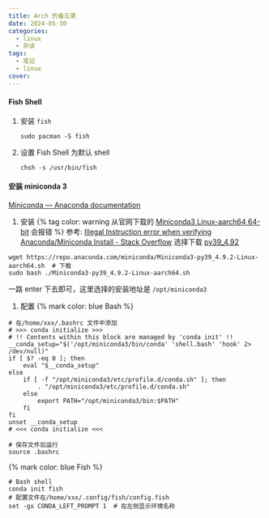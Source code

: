 ```yaml
---
title: Arch 的备忘录
date: 2024-05-30
categories:
  - linux
  - 杂谈
tags:
  - 笔记
  - linux
cover:
---
```

#### Fish Shell

1. 安装 `fish`
	```
	sudo pacman -S fish
	```
2. 设置 Fish Shell 为默认 shell
	```
	chsh -s /usr/bin/fish
	```

#### 安装 miniconda 3
[Miniconda — Anaconda documentation](https://docs.anaconda.com/free/miniconda/index.html)

1. 安装 
{% tag color: warning 从官网下载的 [Miniconda3 Linux-aarch64 64-bit](https://repo.anaconda.com/miniconda/Miniconda3-latest-Linux-aarch64.sh) 会报错 %}
参考: [Illegal Instruction error when verifying Anaconda/Miniconda Install - Stack Overflow](https://stackoverflow.com/questions/68213186/illegal-instruction-error-when-verifying-anaconda-miniconda-install)
选择下载 [py39_4.92](https://repo.anaconda.com/miniconda/Miniconda3-py39_4.9.2-Linux-aarch64.sh)
```
wget https://repo.anaconda.com/miniconda/Miniconda3-py39_4.9.2-Linux-aarch64.sh  # 下载
sudo bash ./Miniconda3-py39_4.9.2-Linux-aarch64.sh
```
一路 enter 下去即可，这里选择的安装地址是 `/opt/miniconda3`
1. 配置
{% mark color: blue Bash %}

```
# 在/home/xxx/.bashrc 文件中添加
# >>> conda initialize >>>
# !! Contents within this block are managed by 'conda init' !!
__conda_setup="$('/opt/miniconda3/bin/conda' 'shell.bash' 'hook' 2> /dev/null)"
if [ $? -eq 0 ]; then
    eval "$__conda_setup"
else
    if [ -f "/opt/miniconda3/etc/profile.d/conda.sh" ]; then
        . "/opt/miniconda3/etc/profile.d/conda.sh"
    else
        export PATH="/opt/miniconda3/bin:$PATH"
    fi
fi
unset __conda_setup
# <<< conda initialize <<<

# 保存文件后运行
source .bashrc
```

{% mark color: blue Fish %}

```
# Bash shell
conda init fish
# 配置文件在/home/xxx/.config/fish/config.fish
set -gx CONDA_LEFT_PROMPT 1  # 在左侧显示环境名称
```
